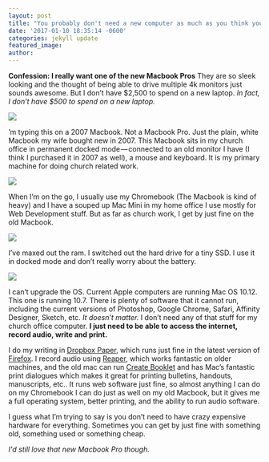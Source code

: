 ```yaml
---
layout: post
title: "You probably don't need a new computer as much as you think you do"
date: '2017-01-10 18:35:14 -0600'
categories: jekyll update
featured_image:
author:
---
```


**Confession: I really want one of the new Macbook Pros** They are so sleek looking and the thought of being able to drive multiple 4k monitors just sounds awesome. But I don’t have $2,500 to spend on a new laptop. *In fact, I don’t have $500 to spend on a new laptop.*

![](https://cdn-images-1.medium.com/max/800/0*6jVmzeZIrThBVd9m.png)

’m typing this on a 2007 Macbook. Not a Macbook Pro. Just the plain, white Macbook my wife bought new in 2007. This Macbook sits in my church office in permanent docked mode — connected to an old monitor I have (I think I purchased it in 2007 as well), a mouse and keyboard. It is my primary machine for doing church related work.

![](https://cdn-images-1.medium.com/max/800/0*k0ejzPloR_a2Oytt.jpg)

When I’m on the go, I usually use my Chromebook (The Macbook is kind of heavy) and I have a souped up Mac Mini in my home office I use mostly for Web Development stuff. But as far as church work, I get by just fine on the old Macbook.

![](https://cdn-images-1.medium.com/max/800/0*MQyg0hvCKrTnozJE.jpg)

I’ve maxed out the ram. I switched out the hard drive for a tiny SSD. I use it in docked mode and don’t really worry about the battery.

![](https://cdn-images-1.medium.com/max/800/0*kpqUuFkQU0bCWWk3.png)

I can’t upgrade the OS. Current Apple computers are running Mac OS 10.12. This one is running 10.7. There is plenty of software that it cannot run, including the current versions of Photoshop, Google Chrome, Safari, Affinity Designer, Sketch, etc. *It doesn’t matter.* I don’t need any of that stuff for my church office computer. **I just need to be able to access the internet, record audio, write and print.**

I do my writing in [Dropbox Paper](http://dropbox.com/paper), which runs just fine in the latest version of [Firefox](http://mozilla.org/firefox). I record audio using [Reaper](http://www.reaper.fm), which works fantastic on older machines, and the old mac can run [Create Booklet](https://itunes.apple.com/us/app/create-booklet/id943029046?mt=12) and has Mac’s fantastic print dialogues which makes it great for printing bulletins, handouts, manuscripts, etc.. It runs web software just fine, so almost anything I can do on my Chromebook I can do just as well on my old Macbook, but it gives me a full operating system, better printing, and the ability to run audio software.

I guess what I’m trying to say is you don’t need to have crazy expensive hardware for everything. Sometimes you can get by just fine with something old, something used or something cheap.

*I'd still love that new Macbook Pro though.*

